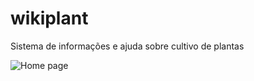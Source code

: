 # wikiplant

Sistema de informações e ajuda sobre cultivo de plantas

![Home page](https://github.com/4ly-a/wikiplant/blob/main/_assets/img/page_layout.png)
